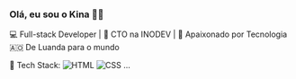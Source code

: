 ### Olá, eu sou o Kina 👋🏾

💻 Full-stack Developer | 🚀 CTO na INODEV | 🧠 Apaixonado por Tecnologia  
🇦🇴 De Luanda para o mundo  

🔧 Tech Stack:
![HTML](https://img.shields.io/badge/-HTML5-E34F26?style=flat&logo=html5&logoColor=white)
![CSS](https://img.shields.io/badge/-CSS3-1572B6?style=flat&logo=css3)
...
